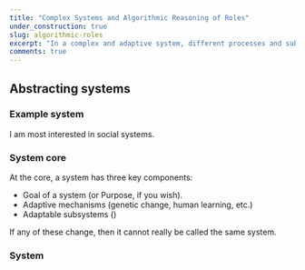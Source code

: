 ```yaml
---
title: "Complex Systems and Algorithmic Reasoning of Roles"
under_construction: true
slug: algorithmic-roles
excerpt: "In a complex and adaptive system, different processes and subsystems can be said to play 'roles' in the larger system. Understanding how these roles interact can help us understand the system, even when we don't understand the details of the subsystems themselves. I believe that this is the best way to gain a better understanding our minds and the social structures we live in."
comments: true
---
```


## Abstracting systems

### Example system

I am most interested in social systems.

### System core

At the core, a system has three key components:

* Goal of a system (or Purpose, if you wish).
* Adaptive mechanisms (genetic change, human learning, etc.)
* Adaptable subsystems ()

If any of these change, then it cannot really be called the same system.


### System
